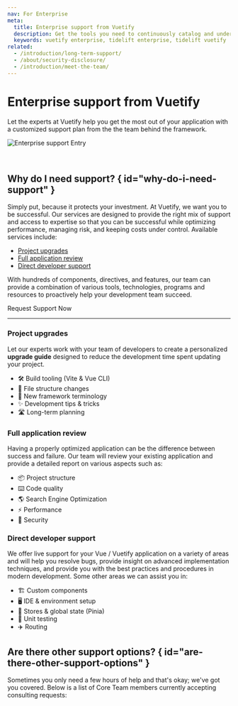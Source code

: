 ```yaml
---
nav: For Enterprise
meta:
  title: Enterprise support from Vuetify
  description: Get the tools you need to continuously catalog and understand the open source software that your application depends on with the Tidelift subscription.
  keywords: vuetify enterprise, tidelift enterprise, tidelift vuetify
related:
  - /introduction/long-term-support/
  - /about/security-disclosure/
  - /introduction/meet-the-team/
---
```


<script setup>
  import DirectSupport from '@/components/introduction/DirectSupport.vue'
  import EnterpriseForm from '@/components/introduction/EnterpriseForm.vue'
</script>

# Enterprise support from Vuetify

Let the experts at Vuetify help you get the most out of your application with a customized support plan from the the team behind the framework.

![Enterprise support Entry](https://cdn.vuetifyjs.com/docs/images/entry/enterprise-support-entry.png)

<enterprise-form />

<br>

## Why do I need support? { id="why-do-i-need-support" }

Simply put, because it protects your investment. At Vuetify, we want you to be successful. Our services are designed to provide the right mix of support and access to expertise so that you can be successful while optimizing performance, managing risk, and keeping costs under control. Available services include:

* [Project upgrades](#project-upgrades)
* [Full application review](#full-application-review)
* [Direct developer support](#direct-developer-support)
<!-- * [Training & workshops](#training-workshops) -->

With hundreds of components, directives, and features, our team can provide a combination of various tools, technologies, programs and resources to proactively help your development team succeed.

<v-btn color="primary" variant="flat" href="#request-service">Request Support Now</v-btn>

----

### Project upgrades

Let our experts work with your team of developers to create a personalized **upgrade guide** designed to reduce the development time spent updating your project.

* 🛠️ Build tooling (Vite & Vue CLI)
* 📂 File structure changes
* 🎉 New framework terminology
* ✨ Development tips & tricks
* 🛣️ Long-term planning

### Full application review

Having a properly optimized application can be the difference between success and failure. Our team will review your existing application and provide a detailed report on various aspects such as:

* 📦 Project structure
* ⌨️ Code quality
* 🌎 Search Engine Optimization
* ⚡ Performance
* 🔐 Security

### Direct developer support

We offer live support for your Vue / Vuetify application on a variety of areas and will help you resolve bugs, provide insight on advanced implementation techniques, and provide you with the best practices and procedures in modern development. Some other areas we can assist you in:

* 🏗️ Custom components
* 🖥️ IDE & environment setup
* 🛒 Stores & global state (Pinia)
* 🧪 Unit testing
* ✈️ Routing

<!-- ### Training & workshops { id="training-workshops" }

Our team provides custom workshops for all skill levels that are designed to help you get the most out of your Vuetify application. We will travel* to your place of business and conduct a hands-on 3 day workshop where your team works with our engineers to fine tune your development process and hone your efficiency skills.

<small>*United States only</small> -->

## Are there other support options? { id="are-there-other-support-options" }

Sometimes you only need a few hours of help and that's okay; we've got you covered. Below is a list of Core Team members currently accepting consulting requests:

<direct-support />
